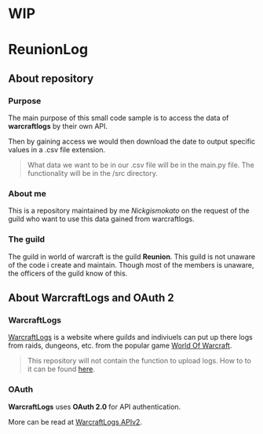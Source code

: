 # WIP

# ReunionLog

## About repository

### Purpose

The main purpose of this small code sample is to access the data of **warcraftlogs** by their own API.

Then by gaining access we would then download the date to output specific values in a .csv file extension.

> What data we want to be in our .csv file will be in the main.py file. The functionality will be in the /src directory.

### About me

This is a repository maintained by me *Nickgismokato* on the request of the guild who want to use this data gained from warcraftlogs.

### The guild

The guild in world of warcraft is the guild **Reunion**. This guild is not unaware of the code i create and maintain. Though most of the members is unaware, the officers of the guild know of this.

## About WarcraftLogs and  OAuth 2

### WarcraftLogs

[WarcraftLogs](https://www.warcraftlogs.com) is a website where guilds and indiviuels can put up there logs from raids, dungeons, etc. from the popular game [World Of Warcraft](https://worldofwarcraft.com).

> This repository will not contain the function to upload logs. How to to it can be found [here](https://www.warcraftlogs.com/help/start).

### OAuth

**WarcraftLogs** uses **OAuth 2.0** for API authentication. 

More can be read at [WarcraftLogs APIv2](https://www.warcraftlogs.com/api/docs).

